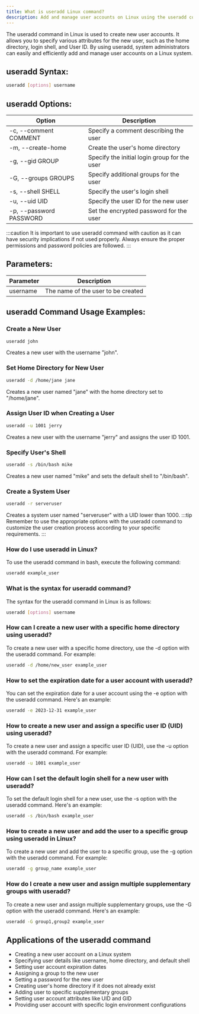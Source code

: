 ```yaml
---
title: What is useradd Linux command?
description: Add and manage user accounts on Linux using the useradd command. Create new users with specific attributes such as home directory and user ID, easily and efficiently.
---
```


The useradd command in Linux is used to create new user accounts. It allows you to specify various attributes for the new user, such as the home directory, login shell, and User ID. By using useradd, system administrators can easily and efficiently add and manage user accounts on a Linux system.

## useradd Syntax:
```bash
useradd [options] username
```
## useradd Options:
| Option                   | Description                                      |
|--------------------------|--------------------------------------------------|
| -c, --comment COMMENT    | Specify a comment describing the user           |
| -m, --create-home        | Create the user's home directory                |
| -g, --gid GROUP          | Specify the initial login group for the user     |
| -G, --groups GROUPS      | Specify additional groups for the user           |
| -s, --shell SHELL        | Specify the user's login shell                   |
| -u, --uid UID            | Specify the user ID for the new user             |
| -p, --password PASSWORD  | Set the encrypted password for the user          |

:::caution
It is important to use useradd command with caution as it can have security implications if not used properly. Always ensure the proper permissions and password policies are followed.
:::

## Parameters:
| Parameter | Description                                      |
|-----------|--------------------------------------------------|
| username  | The name of the user to be created               |
## useradd Command Usage Examples:
### Create a New User
```bash
useradd john
```
Creates a new user with the username "john".

### Set Home Directory for New User
```bash
useradd -d /home/jane jane
```
Creates a new user named "jane" with the home directory set to "/home/jane".

### Assign User ID when Creating a User
```bash
useradd -u 1001 jerry
```
Creates a new user with the username "jerry" and assigns the user ID 1001.

### Specify User's Shell
```bash
useradd -s /bin/bash mike
```
Creates a new user named "mike" and sets the default shell to "/bin/bash".

### Create a System User
```bash
useradd -r serveruser
```
Creates a system user named "serveruser" with a UID lower than 1000.
:::tip
Remember to use the appropriate options with the useradd command to customize the user creation process according to your specific requirements.
:::

### How do I use useradd in Linux?
To use the useradd command in bash, execute the following command:
```bash
useradd example_user
```

### What is the syntax for useradd command?
The syntax for the useradd command in Linux is as follows:
```bash
useradd [options] username
```

### How can I create a new user with a specific home directory using useradd?
To create a new user with a specific home directory, use the -d option with the useradd command. For example:
```bash
useradd -d /home/new_user example_user
```

### How to set the expiration date for a user account with useradd?
You can set the expiration date for a user account using the -e option with the useradd command. Here's an example:
```bash
useradd -e 2023-12-31 example_user
```

### How to create a new user and assign a specific user ID (UID) using useradd?
To create a new user and assign a specific user ID (UID), use the -u option with the useradd command. For example:
```bash
useradd -u 1001 example_user
```

### How can I set the default login shell for a new user with useradd?
To set the default login shell for a new user, use the -s option with the useradd command. Here's an example:
```bash
useradd -s /bin/bash example_user
```

### How to create a new user and add the user to a specific group using useradd in Linux?
To create a new user and add the user to a specific group, use the -g option with the useradd command. For example:
```bash
useradd -g group_name example_user
```

### How do I create a new user and assign multiple supplementary groups with useradd?
To create a new user and assign multiple supplementary groups, use the -G option with the useradd command. Here's an example:
```bash
useradd -G group1,group2 example_user
```
## Applications of the useradd command

- Creating a new user account on a Linux system
- Specifying user details like username, home directory, and default shell
- Setting user account expiration dates
- Assigning a group to the new user
- Setting a password for the new user
- Creating user's home directory if it does not already exist
- Adding user to specific supplementary groups
- Setting user account attributes like UID and GID
- Providing user account with specific login environment configurations